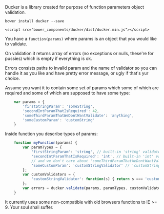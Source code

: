 Ducker is a library created for purpose of function parameters object validation.

`bower install ducker --save`

`<script src="bower_components/ducker/dist/ducker.min.js"></script>`

You have a `function(params)` where params is an object that you would like to validate.

On validation it returns array of errors (no exceptions or nulls, these're for pussies) which is empty if everything is ok.

Errors consists paths to invalid param and the name of validator so you can handle it as you like and have pretty error message, or ugly if that's yur choice.

Assume you want it to contain some set of params which some of which are required and some of which are supposed to have some type:

```javascript
    var params = {
        'firstStringParam': 'someString',
        'secondIntParamThatIsRequired': 42,
        'someThirdParamThatWeDontWantValidate': 'anything',
        'someCustomParam': 'customString'
    }
```

Inside function you describe types of params:

```javascript
    function myFunction(params) {
        var paramTypes = {
            'firstStringParam': 'string', // built-in 'string' validator
            'secondIntParamThatIsRequired': 'int', // built-in 'int' validator
            // and we don't care about 'someThirdParamThatWeDontWantValidate' param
            'someCustomParam': 'customStringValidator' // 'customStringValidator' is a validator that we define on call or register in ducker with registerValidator(name, validator) function
        };
        var customValidators = {
            'customStringValidator': function(s) { return s === 'customString'; }
        };
        var errors = ducker.validate(params, paramTypes, customValidators);
    }
```

It currently uses some non-compatible with old browsers functions to IE >= 9. Your soul shall suffer.